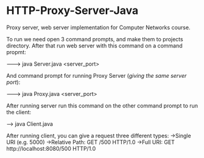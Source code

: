 # HTTP-Proxy-Server-Java
Proxy server, web server implementation for Computer Networks course.

To run we need open 3 command prompts, and make them to projects directory.
After that run web server with this command on a command propmt:

--->   java Server.java <server_port>

And command prompt for running Proxy Server (*giving the same server port*):

--->   java Proxy.java <server_port> 

After running server run this command on the other command prompt to run the client:

-->    java Client.java

After running client, you can give a request three different types:
→Single URI (e.g. 5000)
→Relative Path:  GET /500 HTTP/1.0
→Full URI: GET http://localhost:8080/500 HTTP/1.0

